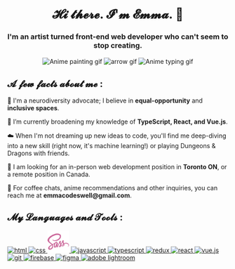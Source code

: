 <h1 align="center">𝓗𝓲 𝓽𝓱𝓮𝓻𝓮. 𝓘'𝓶 𝓔𝓶𝓶𝓪. 💛</h1>
<h3 align="center">I'm an artist turned front-end web developer who can't seem to stop creating.</h3>

<div align="center">
  <img align="center" height=155px width=279px alt="Anime painting gif" src="https://github.com/emmacodeswell/emmacodeswell/assets/123122266/1562947d-73fa-4ef7-ba04-da2bee5f909c">
    <img align="center" alt="arrow gif" height="90px" width="90px" src="https://github.com/emmacodeswell/emmacodeswell/assets/123122266/7121fd73-0dc5-4440-8996-39eb9690f8dd"/>
  <img align="center" height=155px width=279px alt="Anime typing gif" src="https://github.com/emmacodeswell/emmacodeswell/assets/123122266/931687c4-3d0f-4f43-b4a0-a787d19f695d">
</div>

<h2 align="left">𝓐 𝓯𝓮𝔀 𝓯𝓪𝓬𝓽𝓼 𝓪𝓫𝓸𝓾𝓽 𝓶𝓮 :</h2>
<p align="left">
  🌈 I'm a neurodiversity advocate; I believe in <strong>equal-opportunity</strong> and <strong>inclusive spaces</strong>.
</p>
<p align="left">
  🌱 I’m currently broadening my knowledge of <strong>TypeScript, React, and Vue.js</strong>.
</p>
<p align="left">
  ☁️ When I'm not dreaming up new ideas to code, you'll find me deep-diving into a new skill (right now, it's machine learning!) or playing Dungeons & Dragons with friends.
</p>
<p align="left">
  👀 I am looking for an in-person web development position in <strong>Toronto ON</strong>, or a remote position in Canada.
</p>
💛 For coffee chats, anime recommendations and other inquiries, you can reach me at <strong>emmacodeswell@gmail.com</strong>.

<h2 align="left">𝓜𝔂 𝓛𝓪𝓷𝓰𝓾𝓪𝓰𝓮𝓼 𝓪𝓷𝓭 𝓣𝓸𝓸𝓵𝓼 :</h2>
<div align="left">
  <a href="https://www.w3.org/html/" target="_blank" rel="noreferrer"> 
    <img src="https://cdn.jsdelivr.net/gh/devicons/devicon/icons/html5/html5-plain.svg" alt="html" width="50" height="50" /> 
  </a>
  <a href="https://www.w3schools.com/css/" target="_blank" rel="noreferrer"> 
    <img src="https://cdn.jsdelivr.net/gh/devicons/devicon/icons/css3/css3-plain.svg" alt="css" width="50" height="50" /> 
  </a>
  <a href="https://sass-lang.com/" target="_blank" rel="noreferrer"> 
    <img src="https://raw.githubusercontent.com/devicons/devicon/master/icons/sass/sass-original.svg" alt="sass" width="50" height="50" /> 
  </a>
  <a href="https://developer.mozilla.org/en-US/docs/Web/JavaScript" target="_blank" rel="noreferrer"> 
      <img src="https://cdn.jsdelivr.net/gh/devicons/devicon/icons/javascript/javascript-plain.svg" alt="javascript" width="50" height="50" /> 
  </a> 
  <a href="https://www.typescriptlang.org/" target="_blank" rel="noreferrer"> 
      <img src= "https://cdn.jsdelivr.net/gh/devicons/devicon/icons/typescript/typescript-plain.svg" alt="typescript" width="50" height="50" /> 
  </a> 
  <a href="https://redux.js.org/" target="_blank" rel="noreferrer">
    <img src="https://cdn.jsdelivr.net/gh/devicons/devicon/icons/redux/redux-original.svg" alt="redux" width="50" height="50" /> 
  </a>
  <a href="https://reactjs.org/" target="_blank" rel="noreferrer">
    <img src="https://cdn.jsdelivr.net/gh/devicons/devicon/icons/react/react-original.svg"" alt="react" width="50" height="50" /> 
  </a>
  <a href="https://vuejs.org/" target="_blank" rel="noreferrer"> 
    <img src="https://cdn.jsdelivr.net/gh/devicons/devicon/icons/vuejs/vuejs-original.svg" alt="vue.js" width="50" height="50"/>
  </a>
  <a href="https://git-scm.com/" target="_blank" rel="noreferrer"> 
    <img src="https://cdn.jsdelivr.net/gh/devicons/devicon/icons/git/git-plain.svg" alt="git" width="50" height="50" /> 
  </a>
  <a href="https://firebase.google.com/" target="_blank" rel="noreferrer"> 
    <img src="https://www.vectorlogo.zone/logos/firebase/firebase-icon.svg" alt="firebase" width="50" height="50" />     
  </a>
  <a href="https://www.figma.com/" target="_blank" rel="noreferrer"> 
    <img src="https://cdn.jsdelivr.net/gh/devicons/devicon/icons/figma/figma-original.svg" alt="figma" width="50 height="50" /> 
  </a>
  <a href="https://lightroom.adobe.com/" target="_blank" rel="noreferrer" >
    <img src="https://upload.wikimedia.org/wikipedia/commons/thumb/b/b6/Adobe_Photoshop_Lightroom_CC_logo.svg/246px-Adobe_Photoshop_Lightroom_CC_logo.svg.png" alt="adobe lightroom" width="50" height="50" />
  </a>
</div>

